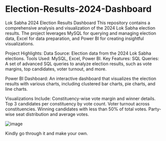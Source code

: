 # Election-Results-2024-Dashboard
Lok Sabha 2024 Election Results Dashboard
This repository contains a comprehensive analysis and visualization of the 2024 Lok Sabha election results. The project leverages MySQL for querying and managing election data, Excel for data preparation, and Power BI for creating insightful visualizations.

Project Highlights:
Data Source: Election data from the 2024 Lok Sabha elections.
Tools Used: MySQL, Excel, Power BI.
Key Features:
SQL Queries: A set of advanced SQL queries to analyze election results, such as vote margins, top candidates, voter turnout, and more.

Power BI Dashboard: An interactive dashboard that visualizes the election results with various charts, including clustered bar charts, pie charts, and line charts.

Visualizations Include:
Constituency-wise vote margin and winner details.
Top 3 candidates per constituency by vote count.
Voter turnout across constituencies.
Winning candidates with less than 50% of total votes.
Party-wise seat distribution and average votes.

![image](https://github.com/user-attachments/assets/0341fb73-1282-4a16-bb0d-4322a363734b)

Kindly go through it and make your own.
